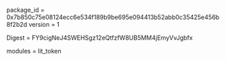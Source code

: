 package_id = 0x7b850c75e08124ecc6e534f189b9be695e094413b52abb0c35425e456b8f2b2d
version = 1

Digest = FY9cigNeJ4SWEHSgz12eQtfzfW8UB5MM4jEmyVvJgbfx

modules = lit_token